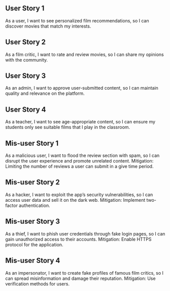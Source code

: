 ## User Story 1
As a user, I want to see personalized film recommendations, so I can discover movies that match my interests.

## User Story 2
As a film critic, I want to rate and review movies, so I can share my opinions with the community.

## User Story 3
As an admin, I want to approve user-submitted content, so I can maintain quality and relevance on the platform.

## User Story 4
As a teacher, I want to see age-appropriate content, so I can ensure my students only see suitable films that I play in the classroom.



## Mis-user Story 1
As a malicious user, I want to flood the review section with spam, so I can disrupt the user experience and promote unrelated content.
Mitigation: Limiting the number of reviews a user can submit in a give time period.

## Mis-user Story 2
As a hacker, I want to exploit the app’s security vulnerabilities, so I can access user data and sell it on the dark web.
Mitigation: Implement two-factor authentication.

## Mis-user Story 3
As a thief, I want to phish user credentials through fake login pages, so I can gain unauthorized access to their accounts.
Mitigation: Enable HTTPS protocol for the application. 

## Mis-user Story 4
As an impersonator, I want to create fake profiles of famous film critics, so I can spread misinformation and damage their reputation.
Mitigation: Use verification methods for users.



